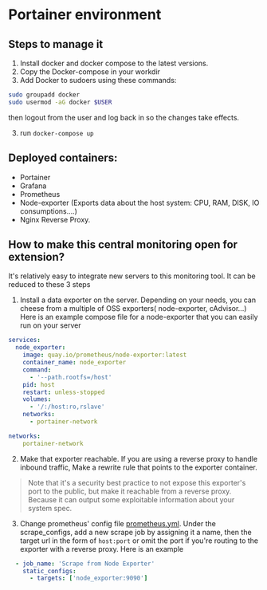 # Portainer environment

## Steps to manage it
1. Install docker and docker compose to the latest versions.
2. Copy the Docker-compose in your workdir
3. Add Docker to sudoers using these commands:
```bash
sudo groupadd docker
sudo usermod -aG docker $USER
```
then logout from the user and log back in so the changes take effects.

3. run `docker-compose up`

## Deployed containers:
* Portainer
* Grafana
* Prometheus
* Node-exporter (Exports data about the host system: CPU, RAM, DISK, IO consumptions....)
* Nginx Reverse Proxy.


## How to make this central monitoring open for extension?
It's relatively easy to integrate new servers to this monitoring tool.
It can be reduced to these 3 steps
1. Install a data exporter on the server. Depending on your needs, you can cheese from a multiple of OSS exporters( node-exporter, cAdvisor...)
Here is an example compose file for a node-exporter that you can easily run on your server
```YAML
services:
  node_exporter:
    image: quay.io/prometheus/node-exporter:latest
    container_name: node_exporter
    command:
      - '--path.rootfs=/host'
    pid: host
    restart: unless-stopped
    volumes:
      - '/:/host:ro,rslave'
    networks:
      - portainer-network

networks:
    portainer-network
```
2. Make that exporter reachable. If you are using a reverse proxy to handle inbound traffic, Make a rewrite rule that points to the exporter container. 
> Note that it's a security best practice to not expose this exporter's port to the public, but make it reachable from a reverse proxy. Because it can output some exploitable information about your system spec.
3. Change prometheus' config file [prometheus.yml](./config/prometheus/prometheus.yml). Under the scrape_configs, add a new scrape job by assigning it a name, then the target url in the form of `host:port` or omit the port if you're routing to the exporter with a reverse proxy.
Here is an example
```YAML
  - job_name: 'Scrape from Node Exporter'
    static_configs:
      - targets: ['node_exporter:9090']
```
